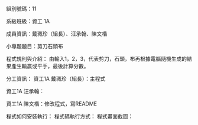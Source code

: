 組別號碼：11

系級班級：資工 1A 

成員資訊：戴珮珍（組長）、汪承翰、陳文楷

小專題題目：剪刀石頭布

程式規則與介紹：
由輸入1，2，3，代表剪刀，石頭，布再根據電腦隨機生成的結果產生輸贏或平手，最後計算分數。



分工資訊：
資工1A 戴珮珍（組長）：主程式

資工1A 汪承翰：

資工1A 陳文楷：修改程式，寫README

程式如何安裝執行：
程式碼執行方式：
程式畫面截圖：
